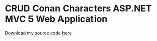# CRUD Conan Characters ASP.NET MVC 5 Web Application #

Download my source code [here](http://www.mediafire.com/file/w90bpvjcvquo5v1/ConanCharacter.rar/file)
